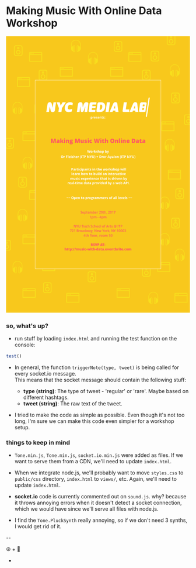 # Making Music With Online Data Workshop

![Making Music With Online Data Workshop](public/images/poster/postersmall.png)

### so, what's up?
- run stuff by loading ``index.html`` and running the test function on the console:
```javascript
test()
```

- In general, the function ``triggerNote(type, tweet)`` is being called for every socket.io message.  
This means that the socket message should contain the following stuff:
  - **type (string)**: The type of tweet - 'regular' or 'rare'. Maybe based on different hashtags.
  - **tweet (string)**: The raw text of the tweet.

- I tried to make the code as simple as possible. Even though it's not too long, I'm sure we can make this code even simpler for a workshop setup.

### things to keep in mind
- ``Tone.min.js``, ``Tone.min.js``, ``socket.io.min.js`` were added as files. If we want to serve them from a CDN, we'll need to update ``index.html``.

- When we integrate node.js, we'll probably want to move ``styles.css`` to ``public/css`` directory, ``index.html`` to ``views/``, etc. Again, we'll need to update ``index.html``.

- **socket.io** code is currently commented out on ``sound.js``. why? because it throws annoying errors when it doesn't detect a socket connection, which we would have since we'll serve all files with node.js.

- I find the ``Tone.PluckSynth`` really annoying, so if we don't need 3 synths, I would get rid of it.


--

☮️ + 💟

- 

